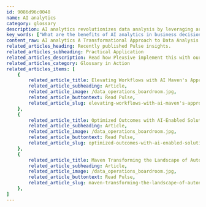 ```yaml
---
id: 9086d96c0048
name: AI analytics
category: glossary
description: AI analytics revolutionizes data analysis by leveraging artificial intelligence and machine learning to automate processes, extract valuable insights from vast datasets, and significantly improve decision-making, risk management, and innovation across various business functions.
key_words: ["What are the benefits of AI analytics in business decision making", "How does AI analytics enhance data-driven risk management strategies", "What tools are used in AI analytics for natural language processing", "How does speech analytics transcription work in AI analytics", "What is the role of computer vision in AI analytics", "How can AI analytics improve productivity and reduce labor costs", "What are the applications of AI analytics in supply chain management", "How does AI analytics help in understanding consumer behavior", "How can AI analytics drive customer acquisition and retention", "What is the impact of AI analytics on marketing campaign success"]
content_raw: AI analytics A Transformational Approach to Data Analysis AI analytics utilizes the potency of modern-day artificial intelligence (AI) and machine learning technologies to streamline and automate data analysis, which traditionally required significant human effort, time, and expertise. This modern approach helps uncover value from both structured and unstructured data, thereby enhancing decision-making and strategy formulation processes. By incorporating AI analytics, businesses gain access to key tools, such as natural language processing (NLP) for understanding linguistic nuances, speech analytics transcription for gauging spoken information, and computer vision for image and video analytics. These tools sift through enormous volumes of data, providing actionable insights without sacrificing time or quality. The business implication of AI analytics is profound. Companies can liberate their analytics professionals from time-consuming analysis, allowing a focus on strategic activities. This not only decreases labor cost but elevates productivity while preserving the quality of results. Risk management improves significantly through AI analytics, as it provides more accurate data-driven strategies that replace traditional risk models. AI analytics enables an analytical approach to product innovation by distilling critical insights from large data sets, empowering businesses to refurbish existing offerings or even create new ones. In the realm of supply chain management, AI analytics disrupts ordinary operations by providing comprehensive data-driven insights that streamline processes and tackle complex challenges. For customer engagement strategies, AI analytics facilitates an understanding of consumer behavior and preferences, driving superior acquisition, retention, and loyalty strategies. Moreover, marketing campaigns can realize remarkable success through AI analytics, as targeted and tailor-fit campaigns can be formulated based on current customer purchasing patterns. In conclusion, AI analytics serves as the key to unlocking productivity and creating high-value business solutions in the modern world.
related_articles_heading: Recently published Pulse insights.
related_articles_subheading: Practical Application
related_articles_description: Read how Plexsive implement this with our clients.
related_articles_category: Glossary in Action
related_articles_items: [
	{
		related_article_title: Elevating Workflows with AI Maven's Approach,
		related_article_subheading: Article,
		related_article_image: /data_operations_boardroom.jpg,
		related_article_buttontext: Read Pulse,
		related_article_slug: elevating-workflows-with-ai-maven's-approach
	},
	{
		related_article_title: Optimized Outcomes with AI-Enabled Solutions,
		related_article_subheading: Article,
		related_article_image: /data_operations_boardroom.jpg,
		related_article_buttontext: Read Pulse,
		related_article_slug: optimized-outcomes-with-ai-enabled-solutions
	},
	{
		related_article_title: Maven Transforming the Landscape of Autonomous Vehicles,
		related_article_subheading: Article,
		related_article_image: /data_operations_boardroom.jpg,
		related_article_buttontext: Read Pulse,
		related_article_slug: maven-transforming-the-landscape-of-autonomous-vehicles
	},
]
---
```

